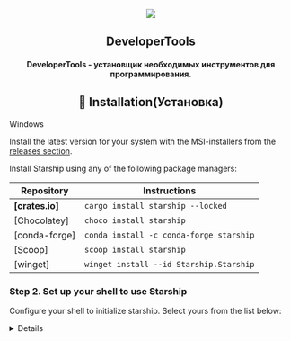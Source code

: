 <p align="center"><img src="DeveloperTools.ico"></p>

<h2 align="center">DeveloperTools</h2>
<h4 align="center">DeveloperTools - установщик необходимых инструментов для программирования.</h4>
<h2 align="center">🚀 Installation(Установка)</h2>
<summary>Windows</summary>

Install the latest version for your system with the MSI-installers from the [releases section](https://github.com/starship/starship/releases/latest).

Install Starship using any of the following package managers:

| Repository      | Instructions                            |
| --------------- | --------------------------------------- |
| **[crates.io]** | `cargo install starship --locked`       |
| [Chocolatey]    | `choco install starship`                |
| [conda-forge]   | `conda install -c conda-forge starship` |
| [Scoop]         | `scoop install starship`                |
| [winget]        | `winget install --id Starship.Starship` |

</details>

### Step 2. Set up your shell to use Starship

Configure your shell to initialize starship. Select yours from the list below:

<details>
<h2 align="center">Authors(Авторы)</h2>
<h2 align="center">Support(Поддержка)</h2>
<h2 align="center">Donating(Донаты)</h2>
<h2 align="center">License(Лицензия)</h2>
